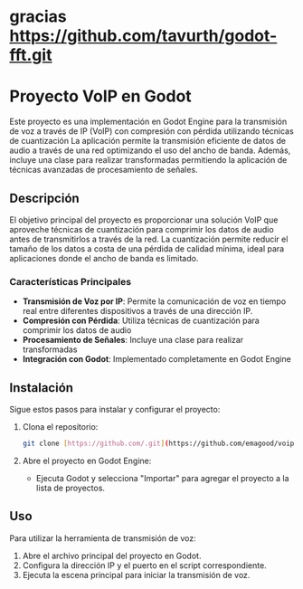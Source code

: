 # gracias https://github.com/tavurth/godot-fft.git


# Proyecto VoIP en Godot

Este proyecto es una implementación en Godot Engine para la transmisión de voz a través de IP (VoIP) 
con compresión con pérdida utilizando técnicas de cuantización
La aplicación permite la transmisión eficiente de datos de audio a través de una red
optimizando el uso del ancho de banda. Además, incluye una clase para realizar transformadas
permitiendo la aplicación de técnicas avanzadas de procesamiento de señales.

## Descripción

El objetivo principal del proyecto es proporcionar una solución VoIP que aproveche técnicas de cuantización para comprimir los datos de audio antes de transmitirlos a través de la red.
La cuantización permite reducir el tamaño de los datos a costa de una pérdida de calidad mínima, ideal para aplicaciones donde el ancho de banda es limitado.

### Características Principales

- **Transmisión de Voz por IP**: Permite la comunicación de voz en tiempo real entre diferentes dispositivos a través de una dirección IP.
- **Compresión con Pérdida**: Utiliza técnicas de cuantización para comprimir los datos de audio
- **Procesamiento de Señales**: Incluye una clase para realizar transformadas
- **Integración con Godot**: Implementado completamente en Godot Engine

  
## Instalación

Sigue estos pasos para instalar y configurar el proyecto:

1. Clona el repositorio:
    ```bash
    git clone [https://github.com/.git](https://github.com/emagood/voip-2d.git]
    ```



2. Abre el proyecto en Godot Engine:
    - Ejecuta Godot y selecciona "Importar" para agregar el proyecto a la lista de proyectos.

## Uso

Para utilizar la herramienta de transmisión de voz:

1. Abre el archivo principal del proyecto en Godot.
2. Configura la dirección IP y el puerto en el script correspondiente.
3. Ejecuta la escena principal para iniciar la transmisión de voz.


